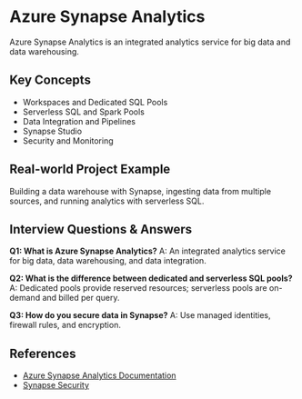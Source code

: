 # Azure Synapse Analytics

Azure Synapse Analytics is an integrated analytics service for big data and data warehousing.

## Key Concepts
- Workspaces and Dedicated SQL Pools
- Serverless SQL and Spark Pools
- Data Integration and Pipelines
- Synapse Studio
- Security and Monitoring

## Real-world Project Example
Building a data warehouse with Synapse, ingesting data from multiple sources, and running analytics with serverless SQL.

## Interview Questions & Answers
**Q1: What is Azure Synapse Analytics?**
A: An integrated analytics service for big data, data warehousing, and data integration.

**Q2: What is the difference between dedicated and serverless SQL pools?**
A: Dedicated pools provide reserved resources; serverless pools are on-demand and billed per query.

**Q3: How do you secure data in Synapse?**
A: Use managed identities, firewall rules, and encryption.

## References
- [Azure Synapse Analytics Documentation](https://learn.microsoft.com/en-us/azure/synapse-analytics/)
- [Synapse Security](https://learn.microsoft.com/en-us/azure/synapse-analytics/security/synapse-workspace-security)
